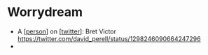 # Worrydream
- A [[person]] on [[twitter]]: Bret Victor https://twitter.com/david_perell/status/1298246090664247296
- 

[//begin]: # "Autogenerated link references for markdown compatibility"
[person]: person "Person"
[twitter]: twitter "Twitter"
[//end]: # "Autogenerated link references"